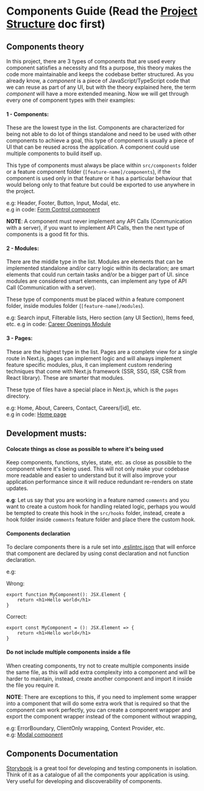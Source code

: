 # Components Guide (Read the [Project Structure](./project-structure.md) doc first)

## Components theory

In this project, there are 3 types of components that are used every component satisfies a necessity and fits a purpose, this theory makes the code more maintainable and keeps the codebase better structured. As you already know, a *component* is a piece of JavaScript/TypeScript code that we can reuse as part of any UI, but with the theory explained here, the term *component* will have a more extended meaning. Now we will get through every one of component types with their examples:

#### 1 - Components: 

These are the lowest type in the list. Components are characterized for being not able to do lot of things standalone and need to be used with other components to achieve a goal, this type of component is usually a piece of UI that can be reused across the application. A component could use multiple components to build itself up.

This type of components must always be place within `src/components` folder or a feature component folder (`[feature-name]/components`), if the component is used only in that feature or it has a particular behaviour that would belong only to that feature but could be exported to use anywhere in the project.

e.g: Header, Footer, Button, Input, Modal, etc.   
e.g in code: [Form Control component](../src/components/form-control)

**NOTE**: A component must never implement any API Calls (Communication with a server), if you want to implement API Calls, then the next type of components is a good fit for this.

#### 2 - Modules: 

There are the middle type in the list. Modules are elements that can be implemented standalone and/or carry logic within its declaration; are smart elements that could run certain tasks and/or be a bigger part of UI. since modules are considered smart elements, can implement any type of API Call (Communication with a server).  

These type of components must be placed within a feature component folder, inside modules folder (`[feature-name]/modules`). 

e.g: Search input, Filterable lists, Hero section (any UI Section), Items feed, etc. 
e.g in code: [Career Openings Module](../src/features/careers/modules/careers-openings-list/index.tsx)

#### 3 - Pages: 

These are the highest type in the list. Pages are a complete view for a single route in Next.js, pages can implement logic and will always implement feature specific modules, plus, it can implement custom rendering techniques that come with Next.js framework (SSR, SSG, ISR, CSR from React library). These are smarter that modules. 

These type of files have a special place in Next.js, which is the `pages` directory.

e.g: Home, About, Careers, Contact, Careers/[id], etc.  
e.g in code: [Home page](../pages/index.tsx)

## Development musts:

#### Colocate things as close as possible to where it's being used

Keep components, functions, styles, state, etc. as close as possible to the component where it's being used. This will not only make your codebase more readable and easier to understand but it will also improve your application performance since it will reduce redundant re-renders on state updates.

**e.g**: Let us say that you are working in a feature named `comments` and you want to create a custom hook for handling related logic, perhaps you would be tempted to create this hook in the `src/hooks` folder, instead, create a hook folder inside `comments` feature folder and place there the custom hook. 

#### Components declaration

To declare components there is a rule set into [.eslintrc.json](../.eslintrc.json) that will enforce that component are declared by using const declaration and not function declaration.

e.g: 

Wrong: 

```
export function MyComponent(): JSX.Element { 
    return <h1>Hello world</h1>
}
```

Correct: 

```
export const MyComponent = (): JSX.Element => { 
    return <h1>Hello world</h1>
}
```

#### Do not include multiple components inside a file

When creating components, try not to create multiple components inside the same file, as this will add extra complexity into a component and will be harder to maintain, instead, create another component and import it inside the file you require it.

**NOTE**: There are exceptions to this, if you need to implement some wrapper into a component that will do some extra work that is required so that the component can work perfectly, you can create a component wrapper and export the component wrapper instead of the component without wrapping, 

e.g: ErrorBoundary, ClientOnly wrapping, Context Provider, etc.  
e.g: [Modal component](../src/components/modal/index.tsx)

## Components Documentation

[Storybook](https://storybook.js.org/) is a great tool for developing and testing components in isolation. Think of it as a catalogue of all the components your application is using. Very useful for developing and discoverability of components.
